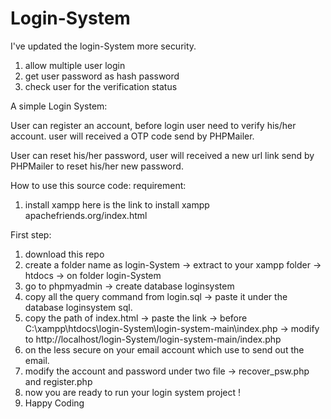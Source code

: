 # Login-System 

I've updated the login-System more security.
1) allow multiple user login
2) get user password as hash password
3) check user for the verification status


A simple Login System:

User can register an account, before login user need to verify his/her account. user will received a OTP code send by PHPMailer.

User can reset his/her password, user will received a new url link send by PHPMailer to reset his/her new password.

How to use this source code:
requirement:
1) install xampp
here is the link to install xampp
apachefriends.org/index.html

First step:
1) download this repo 
2) create a folder name as login-System -> extract to your xampp folder -> htdocs -> on folder login-System
3) go to phpmyadmin -> create database loginsystem
4) copy all the query command from login.sql -> paste it under the database loginsystem sql.
5) copy the path of index.html -> paste the link -> before C:\xampp\htdocs\login-System\login-system-main\index.php -> modify to http://localhost/login-System/login-system-main/index.php
6) on the less secure on your email account which use to send out the email.
7) modify the account and password under two file -> recover_psw.php and register.php
8) now you are ready to run your login system project !
9) Happy Coding

